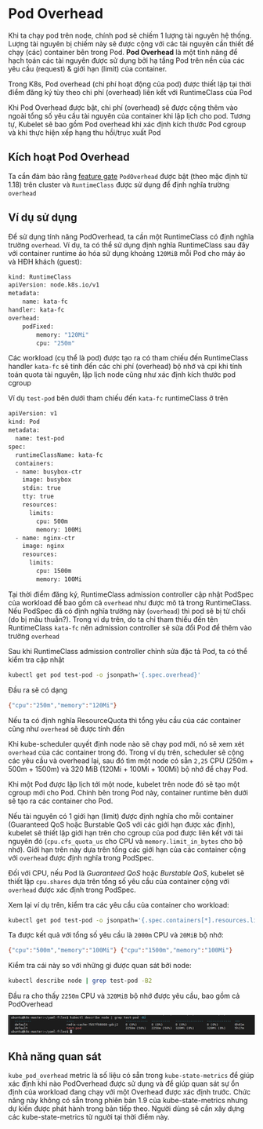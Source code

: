 # Pod Overhead

Khi ta chạy pod trên node, chính pod sẽ chiếm 1 lượng tài nguyên hệ thống. Lượng tài nguyên bị chiếm này sẽ được cộng với các tài nguyên cần thiết để chạy (các) container bên trong Pod. **Pod Overhead** là một tính năng để hạch toán các tài nguyên được sử dụng bởi hạ tầng Pod trên nền của các yêu cầu (request) & giới hạn (limit) của container.

Trong K8s, Pod overhead (chi phí hoạt động của pod) được thiết lập tại thời điểm đăng ký tùy theo chi phí (overhead) liên kết với RuntimeClass của Pod

Khi Pod Overhead được bật, chi phí (overhead) sẽ được cộng thêm vào ngoài tổng số yêu cầu tài nguyên của container khi lập lịch cho pod. Tương tự, Kubelet sẽ bao gồm Pod overhead khi xác định kích thước Pod cgroup và khi thực hiện xếp hạng thu hồi/trục xuất Pod

## Kích hoạt Pod Overhead

Ta cần đảm bảo rằng [feature gate](https://kubernetes.io/docs/reference/command-line-tools-reference/feature-gates/) ```PodOverhead``` được bật (theo mặc định từ 1.18) trên cluster và ```RuntimeClass``` được sử dụng để định nghĩa trường ```overhead```

## Ví dụ sử dụng

Để sử dụng tính năng PodOverhead, ta cần một RuntimeClass có định nghĩa trường ```overhead```. Ví dụ, ta có thể sử dụng định nghĩa RuntimeClass sau đây với container runtime ảo hóa sử dụng khoảng ```120MiB``` mỗi Pod cho máy ảo và HĐH khách (guest):

```sh
kind: RuntimeClass
apiVersion: node.k8s.io/v1
metadata:
    name: kata-fc
handler: kata-fc
overhead:
    podFixed:
        memory: "120Mi"
        cpu: "250m"
```

Các workload (cụ thể là pod) được tạo ra có tham chiếu đến RuntimeClass handler ```kata-fc``` sẽ tính đến các chi phí (overhead) bộ nhớ và cpi khi tính toán quota tài nguyên, lập lịch node cũng như xác định kích thước pod cgroup

Ví dụ ```test-pod``` bên dưới tham chiếu đến ```kata-fc``` runtimeClass ở trên

```sh
apiVersion: v1
kind: Pod
metadata:
  name: test-pod
spec:
  runtimeClassName: kata-fc
  containers:
  - name: busybox-ctr
    image: busybox
    stdin: true
    tty: true
    resources:
      limits:
        cpu: 500m
        memory: 100Mi
  - name: nginx-ctr
    image: nginx
    resources:
      limits:
        cpu: 1500m
        memory: 100Mi
```

Tại thời điểm đăng ký, RuntimeClass admission controller cập nhật PodSpec của workload để bao gồm cả ```overhead``` như được mô tả trong RuntimeClass. Nếu PodSpec đã có định nghĩa trường này (```overhead```) thì pod sẽ bị từ chối (do bị mâu thuẫn?). Trong ví dụ trên, do ta chỉ tham thiếu đến tên RuntimeClass ```kata-fc``` nên admission controller sẽ sửa đổi Pod để thêm vào trường ```overhead```

Sau khi RuntimeClass admission controller chỉnh sửa đặc tả Pod, ta có thể kiểm tra cập nhật

```sh
kubectl get pod test-pod -o jsonpath='{.spec.overhead}'
```

Đầu ra sẽ có dạng

```sh
{"cpu":"250m","memory":"120Mi"}
```

Nếu ta có định nghĩa ResourceQuota thì tổng yêu cầu của các container cũng như ```overhead``` sẽ được tính đến

Khi kube-scheduler quyết định node nào sẽ chạy pod mới, nó sẽ xem xét ```overhead``` của các container trong đó. Trong ví dụ trên, scheduler sẽ cộng các yêu cầu và overhead lại, sau đó tìm một node có sẵn ```2,25``` CPU (250m + 500m + 1500m) và 320 MiB (120Mi + 100Mi + 100Mi) bộ nhớ để chạy Pod.

Khi một Pod được lập lịch tới một node, kubelet trên node đó sẽ tạo một cgroup mới cho Pod. Chính bên trong Pod này, container runtime bên dưới sẽ tạo ra các container cho Pod.

Nếu tài nguyên có 1 giới hạn (limit) được định nghĩa cho mỗi container (Guaranteed QoS hoặc Burstable QoS với các giới hạn được xác định), kubelet sẽ thiết lập giới hạn trên cho cgroup của pod được liên kết với tài nguyên đó (```cpu.cfs_quota_us``` cho CPU và ```memory.limit_in_bytes``` cho bộ nhớ). Giới hạn trên này dựa trên tổng các giới hạn của các container cộng với ```overhead``` được định nghĩa trong PodSpec.

Đối với CPU, nếu Pod là *Guaranteed QoS* hoặc *Burstable QoS*, kubelet sẽ thiết lập ```cpu.shares``` dựa trên tổng số yêu cầu của container cộng với ```overhead``` được xác định trong PodSpec.

Xem lại ví dụ trên, kiểm tra các yêu cầu của container cho workload:

```sh
kubectl get pod test-pod -o jsonpath='{.spec.containers[*].resources.limits}'
```

Ta được kết quả với tổng số yêu cầu là ```2000m``` CPU và ```20MiB``` bộ nhớ:

```sh
{"cpu":"500m","memory":"100Mi"} {"cpu":"1500m","memory":"100Mi"}
```

Kiểm tra cái này so với những gì được quan sát bởi node:

```sh
kubectl describe node | grep test-pod -B2
```

Đầu ra cho thấy ```2250m``` CPU và ```320MiB``` bộ nhớ được yêu cầu, bao gồm cả PodOverhead

![](./images/Scheduler_5.png)

## Khả năng quan sát

```kube_pod_overhead``` metric là số liệu có sẵn trong ```kube-state-metrics``` để giúp xác định khi nào PodOverhead được sử dụng và để giúp quan sát sự ổn định của workload đang chạy với một Overhead được xác định trước. Chức năng này không có sẵn trong phiên bản 1.9 của kube-state-metrics nhưng dự kiến được phát hành trong bản tiếp theo. Người dùng sẽ cần xây dựng các kube-state-metrics từ người tại thời điểm này.